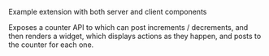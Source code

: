 Example extension with both server and client components

Exposes a counter API to which can post increments / decrements, and then renders a widget, which displays actions as they happen, and posts to the counter for each one.